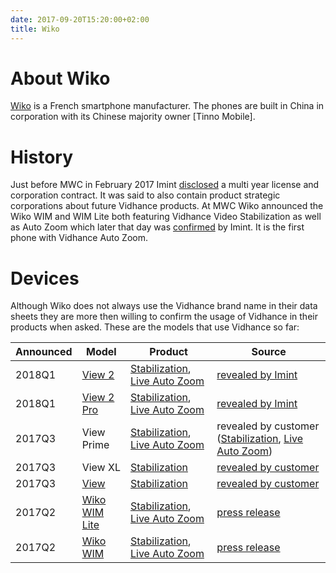 ```yaml
---
date: 2017-09-20T15:20:00+02:00
title: Wiko
---
```

# About Wiko

[Wiko] is a French smartphone manufacturer. The phones are built in China in corporation with its Chinese majority owner [Tinno Mobile].

# History

Just before MWC in February 2017 Imint [disclosed](http://imint.se/nyheter/20170216-imint-och-wiko-mobile-tecknar-avtal/) a multi year license and corporation contract. It was said to also contain product strategic corporations about future Vidhance products. At MWC Wiko announced the Wiko WIM and WIM Lite both featuring Vidhance Video Stabilization as well as Auto Zoom which later that day was [confirmed](http://imint.se/nyheter/20170227-videostabilisering-live-autozoom-wiko-wim/) by Imint. It is the first phone with Vidhance Auto Zoom.

# Devices

Although Wiko does not always use the Vidhance brand name in their data sheets they are more then willing to confirm the usage of Vidhance in their products when asked. These are the models that use Vidhance so far:

| Announced | Model | Product | Source |
| ---- | ----- | ------- | -------- |
| 2018Q1 | [View 2][WIKO_VIEW2] | [Stabilization][VH_STAB], [Live Auto Zoom][VH_LAZ] | [revealed by Imint](https://imint.se/imint-mobile-world-congress-2018/) |
| 2018Q1 | [View 2 Pro][WIKO_VIEW2_PRO] | [Stabilization][VH_STAB], [Live Auto Zoom][VH_LAZ] | [revealed by Imint](https://imint.se/imint-mobile-world-congress-2018/) |
| 2017Q3 | View Prime | [Stabilization][VH_STAB], [Live Auto Zoom][VH_LAZ] | revealed by customer ([Stabilization](https://cdn.discordapp.com/attachments/350321080742969347/354273353521168395/Screenshot_20170904-163534.png), [Live Auto Zoom](https://cdn.discordapp.com/attachments/350321080742969347/354277722203095051/Screenshot_20170904-165300.png)) |
| 2017Q3 | View XL | [Stabilization][VH_STAB] | [revealed by customer](https://cdn.discordapp.com/attachments/350321080742969347/354273353521168395/Screenshot_20170904-163534.png) |
| 2017Q3 | [View][WIKO_VIEW] | [Stabilization][VH_STAB] | [revealed by customer](https://cdn.discordapp.com/attachments/350321080742969347/354273353521168395/Screenshot_20170904-163534.png) |
| 2017Q2 | [Wiko WIM Lite][WIKO_WIMLITE] | [Stabilization][VH_STAB], [Live Auto Zoom][VH_LAZ] | [press release](https://press.aktietorget.se/ImintImageIntelligence/82392/635328.pdf) |
| 2017Q2 | [Wiko WIM][WIKO_WIM] | [Stabilization][VH_STAB], [Live Auto Zoom][VH_LAZ] | [press release](https://press.aktietorget.se/ImintImageIntelligence/82392/635328.pdf) |

[WIKO]: http://world.wikomobile.com/
[WIKO_WIM]: http://world.wikomobile.com/wim/index.php
[WIKO_WIMLITE]: http://world.wikomobile.com/wim-lite/index.php
[WIKO_VIEW]: http://world.wikomobile.com/m1777-view-32gb
[WIKO_VIEW2]: https://world.wikomobile.com/m2124-view2
[WIKO_VIEW2_PRO]: https://world.wikomobile.com/m2123-view2-pro

[VH_STAB]: http://vidhance.com/solutions/video-stabilization/
[VH_LAZ]: http://vidhance.com/solutions/live-auto-zoom/
